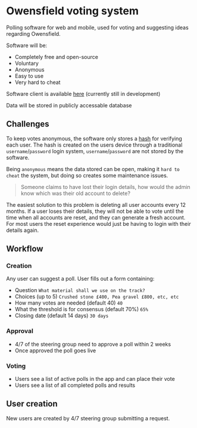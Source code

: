 # Owensfield voting system

Polling software for web and mobile, used for voting and suggesting ideas regarding Owensfield.

Software will be:

- Completely free and open-source
- Voluntary
- Anonymous
- Easy to use
- Very hard to cheat

Software client is available <a href="https://owensfield.github.io/voting-system/#/">here</a> (currently still in development)

Data will be stored in publicly accessable database

## Challenges

To keep votes anonymous, the software only stores a <a href="https://en.wikipedia.org/wiki/Hash_function">hash</a> for verifying each user. The hash is created on the users device through a traditional `username`/`password` login system, `username`/`password` are not stored by the software.

Being `anonymous` means the data stored can be open, making it `hard to cheat` the system, but doing so creates some maintenance issues.

> Someone claims to have lost their login details, how would the admin know which was their old account to delete?

The easiest solution to this problem is deleting all user accounts every 12 months. If a user loses their details, they will not be able to vote until the time when all accounts are reset, and they can generate a fresh account. For most users the reset experience would just be having to login with their details again.

## Workflow

### Creation

Any user can suggest a poll. User fills out a form containing:

- Question `What material shall we use on the track?`
- Choices (up to 5) `Crushed stone £400, Pea gravel £800, etc, etc`
- How many votes are needed (default 40) `40`
- What the threshold is for consensus (default 70%) `65%`
- Closing date (default 14 days) `30 days`

### Approval

- 4/7 of the steering group need to approve a poll within 2 weeks
- Once approved the poll goes live

### Voting

- Users see a list of active polls in the app and can place their vote
- Users see a list of all completed polls and results

## User creation

New users are created by 4/7 steering group submitting a request.

